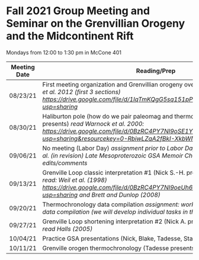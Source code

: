 # Fall 2021 Group Meeting and Seminar on the Grenvillian Orogeny and the Midcontinent Rift

Mondays from 12:00 to 1:30 pm in McCone 401

| Meeting Date | Reading/Prep |
|--------------|--------------|
|08/23/21| First meeting organization and Grenvillian orogeny overview *discussion of Rivers et al. 2012 (first 3 sections) https://drive.google.com/file/d/1IqTmKQgG5sq151pP8F4OfH4B_f34uNhQ/view?usp=sharing* |
|08/30/21| Haliburton pole (how do we pair paleomag and thermochron data; Yiming presents) *read Warnock et al. 2000: https://drive.google.com/file/d/0BzRC4PY7NI9oSE1YRzZIend2dk0/view?usp=sharing&resourcekey=0-RbiwLZqA2fBkI-XkbWNcBg*
|09/06/21| No meeting (Labor Day) *assignment prior to Labor Day: read Swanson-Hysell et al. (in revision) Late Mesoproterozoic GSA Memoir Chapter and send along edits/comments* |
|09/13/21| Grenville Loop classic interpretation #1 (Nick S.-H. presents) *prior to meeting read: Weil et al. (1998) https://drive.google.com/file/d/0BzRC4PY7NI9oeUh6bVd0MzBxb0E/view?usp=sharing and Brett and Dunlop (2008)*|
|09/20/21| Thermochronology data compilation *assignment: work on thermochronology data compilation (we will develop individual tasks in this regard)* |
|09/27/21| Grenville Loop shortening interpretation #2 (Nick A. presents) *prior to meeting read Halls (2005)* |
|10/04/21| Practice GSA presentations (Nick, Blake, Tadesse, Stacey)|
|10/11/21| Grenville orogen thermochronology (Tadesse presents) *read: Tohver et al. 2006*|
